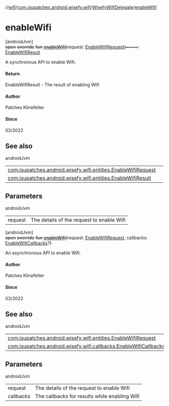 //[wifi](../../../index.md)/[com.isupatches.android.wisefy.wifi](../index.md)/[WisefyWifiDelegate](index.md)/[enableWifi](enable-wifi.md)

# enableWifi

[androidJvm]\
~~open~~ ~~override~~ ~~fun~~ [~~enableWifi~~](enable-wifi.md)~~(~~request: [EnableWifiRequest](../../com.isupatches.android.wisefy.wifi.entities/-enable-wifi-request/index.md)~~)~~~~:~~ [EnableWifiResult](../../com.isupatches.android.wisefy.wifi.entities/-enable-wifi-result/index.md)

A synchronous API to enable Wifi.

#### Return

EnableWifiResult - The result of enabling Wifi

#### Author

Patches Klinefelter

#### Since

03/2022

## See also

androidJvm

| | |
|---|---|
| [com.isupatches.android.wisefy.wifi.entities.EnableWifiRequest](../../com.isupatches.android.wisefy.wifi.entities/-enable-wifi-request/index.md) |  |
| [com.isupatches.android.wisefy.wifi.entities.EnableWifiResult](../../com.isupatches.android.wisefy.wifi.entities/-enable-wifi-result/index.md) |  |

## Parameters

androidJvm

| | |
|---|---|
| request | The details of the request to enable Wifi |

[androidJvm]\
~~open~~ ~~override~~ ~~fun~~ [~~enableWifi~~](enable-wifi.md)~~(~~request: [EnableWifiRequest](../../com.isupatches.android.wisefy.wifi.entities/-enable-wifi-request/index.md), callbacks: [EnableWifiCallbacks](../../com.isupatches.android.wisefy.wifi.callbacks/-enable-wifi-callbacks/index.md)?~~)~~

An asynchronous API to enable Wifi.

#### Author

Patches Klinefelter

#### Since

03/2022

## See also

androidJvm

| | |
|---|---|
| [com.isupatches.android.wisefy.wifi.entities.EnableWifiRequest](../../com.isupatches.android.wisefy.wifi.entities/-enable-wifi-request/index.md) |  |
| [com.isupatches.android.wisefy.wifi.callbacks.EnableWifiCallbacks](../../com.isupatches.android.wisefy.wifi.callbacks/-enable-wifi-callbacks/index.md) |  |

## Parameters

androidJvm

| | |
|---|---|
| request | The details of the request to enable Wifi |
| callbacks | The callbacks for results while enabling Wifi |
